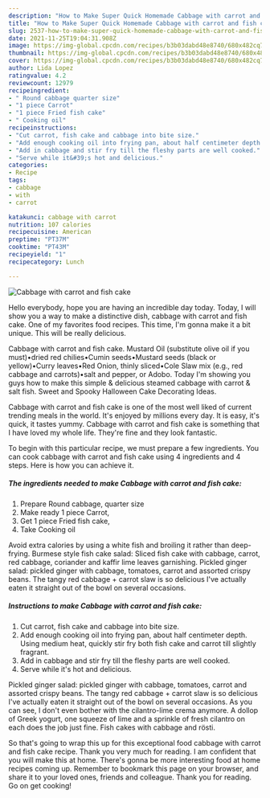 ```yaml
---
description: "How to Make Super Quick Homemade Cabbage with carrot and fish cake"
title: "How to Make Super Quick Homemade Cabbage with carrot and fish cake"
slug: 2537-how-to-make-super-quick-homemade-cabbage-with-carrot-and-fish-cake
date: 2021-11-25T19:04:31.908Z
image: https://img-global.cpcdn.com/recipes/b3b03dabd48e8740/680x482cq70/cabbage-with-carrot-and-fish-cake-recipe-main-photo.jpg
thumbnail: https://img-global.cpcdn.com/recipes/b3b03dabd48e8740/680x482cq70/cabbage-with-carrot-and-fish-cake-recipe-main-photo.jpg
cover: https://img-global.cpcdn.com/recipes/b3b03dabd48e8740/680x482cq70/cabbage-with-carrot-and-fish-cake-recipe-main-photo.jpg
author: Lida Lopez
ratingvalue: 4.2
reviewcount: 12979
recipeingredient:
- " Round cabbage quarter size"
- "1 piece Carrot"
- "1 piece Fried fish cake"
- " Cooking oil"
recipeinstructions:
- "Cut carrot, fish cake and cabbage into bite size."
- "Add enough cooking oil into frying pan, about half centimeter depth. Using medium heat, quickly stir fry both fish cake and carrot till slightly fragrant."
- "Add in cabbage and stir fry till the fleshy parts are well cooked."
- "Serve while it&#39;s hot and delicious."
categories:
- Recipe
tags:
- cabbage
- with
- carrot

katakunci: cabbage with carrot 
nutrition: 107 calories
recipecuisine: American
preptime: "PT37M"
cooktime: "PT43M"
recipeyield: "1"
recipecategory: Lunch

---
```



![Cabbage with carrot and fish cake](https://img-global.cpcdn.com/recipes/b3b03dabd48e8740/680x482cq70/cabbage-with-carrot-and-fish-cake-recipe-main-photo.jpg)

Hello everybody, hope you are having an incredible day today. Today, I will show you a way to make a distinctive dish, cabbage with carrot and fish cake. One of my favorites food recipes. This time, I'm gonna make it a bit unique. This will be really delicious.

Cabbage with carrot and fish cake. Mustard Oil (substitute olive oil if you must)•dried red chilies•Cumin seeds•Mustard seeds (black or yellow)•Curry leaves•Red Onion, thinly sliced•Cole Slaw mix (e.g., red cabbage and carrots)•salt and pepper, or Adobo. Today I&#39;m showing you guys how to make this simple &amp; delicious steamed cabbage with carrot &amp; salt fish. Sweet and Spooky Halloween Cake Decorating Ideas.

Cabbage with carrot and fish cake is one of the most well liked of current trending meals in the world. It's enjoyed by millions every day. It is easy, it's quick, it tastes yummy. Cabbage with carrot and fish cake is something that I have loved my whole life. They're fine and they look fantastic.


To begin with this particular recipe, we must prepare a few ingredients. You can cook cabbage with carrot and fish cake using 4 ingredients and 4 steps. Here is how you can achieve it.

<!--inarticleads1-->

##### The ingredients needed to make Cabbage with carrot and fish cake:

1. Prepare  Round cabbage, quarter size
1. Make ready 1 piece Carrot,
1. Get 1 piece Fried fish cake,
1. Take  Cooking oil


Avoid extra calories by using a white fish and broiling it rather than deep-frying. Burmese style fish cake salad: Sliced fish cake with cabbage, carrot, red cabbage, coriander and kaffir lime leaves garnishing. Pickled ginger salad: pickled ginger with cabbage, tomatoes, carrot and assorted crispy beans. The tangy red cabbage + carrot slaw is so delicious I&#39;ve actually eaten it straight out of the bowl on several occasions. 

<!--inarticleads2-->

##### Instructions to make Cabbage with carrot and fish cake:

1. Cut carrot, fish cake and cabbage into bite size.
1. Add enough cooking oil into frying pan, about half centimeter depth. Using medium heat, quickly stir fry both fish cake and carrot till slightly fragrant.
1. Add in cabbage and stir fry till the fleshy parts are well cooked.
1. Serve while it&#39;s hot and delicious.


Pickled ginger salad: pickled ginger with cabbage, tomatoes, carrot and assorted crispy beans. The tangy red cabbage + carrot slaw is so delicious I&#39;ve actually eaten it straight out of the bowl on several occasions. As you can see, I don&#39;t even bother with the cilantro-lime crema anymore. A dollop of Greek yogurt, one squeeze of lime and a sprinkle of fresh cilantro on each does the job just fine. Fish cakes with cabbage and rösti. 

So that's going to wrap this up for this exceptional food cabbage with carrot and fish cake recipe. Thank you very much for reading. I am confident that you will make this at home. There's gonna be more interesting food at home recipes coming up. Remember to bookmark this page on your browser, and share it to your loved ones, friends and colleague. Thank you for reading. Go on get cooking!
